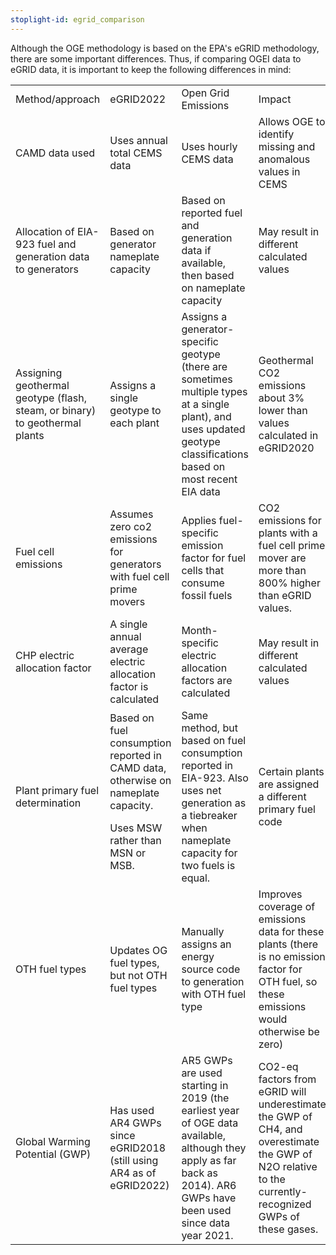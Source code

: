 ```yaml
---
stoplight-id: egrid_comparison
---
```

Although the OGE methodology is based on the EPA's eGRID methodology, there are some important differences. Thus, if comparing OGEI data to eGRID data, it is important to keep the following differences in mind:


<table>
  <tr>
   <td>
Method/approach
   </td>
   <td>eGRID2022
   </td>
   <td>Open Grid Emissions
   </td>
   <td>Impact
   </td>
  </tr>
  <tr>
   <td>CAMD data used
   </td>
   <td>Uses annual total CEMS data
   </td>
   <td>Uses hourly CEMS data
   </td>
   <td>Allows OGE to identify missing and anomalous values in CEMS
   </td>
  </tr>
  <tr>
   <td>Allocation of EIA-923 fuel and generation data to generators
   </td>
   <td>Based on generator nameplate capacity
   </td>
   <td>Based on reported fuel and generation data if available, then based on nameplate capacity
   </td>
   <td>May result in different calculated values
   </td>
  </tr>
  <tr>
   <td>Assigning geothermal geotype (flash, steam, or binary) to geothermal plants
   </td>
   <td>Assigns a single geotype to each plant
   </td>
   <td>Assigns a generator-specific geotype (there are sometimes multiple types at a single plant), and uses updated geotype classifications based on most recent EIA data
   </td>
   <td>Geothermal CO2 emissions about 3% lower than values calculated in eGRID2020
   </td>
  </tr>
  <tr>
   <td>Fuel cell emissions
   </td>
   <td>Assumes zero co2 emissions for generators with fuel cell prime movers
   </td>
   <td>Applies fuel-specific emission factor for fuel cells that consume fossil fuels
   </td>
   <td>CO2 emissions for plants with a fuel cell prime mover are more than 800% higher than eGRID values.
   </td>
  </tr>
  <tr>
   <td>CHP electric allocation factor
   </td>
   <td>A single annual average electric allocation factor is calculated
   </td>
   <td>Month-specific electric allocation factors are calculated
   </td>
   <td>May result in different calculated values
   </td>
  </tr>
  <tr>
   <td>Plant primary fuel determination
   </td>
   <td>Based on fuel consumption reported in CAMD data, otherwise on nameplate capacity.
<p>
Uses MSW rather than MSN or MSB.
   </td>
   <td>Same method, but based on fuel consumption reported in EIA-923. Also uses net generation as a tiebreaker when nameplate capacity for two fuels is equal.
   </td>
   <td>Certain plants are assigned a different primary fuel code
   </td>
  </tr>
  <tr>
   <td>OTH fuel types
   </td>
   <td>Updates OG fuel types, but not OTH fuel types
   </td>
   <td>Manually assigns an energy source code to generation with OTH fuel type
   </td>
   <td>Improves coverage of emissions data for these plants (there is no emission factor for OTH fuel, so these emissions would otherwise be zero)
   </td>
  </tr>
  <tr>
   <td>Global Warming Potential (GWP)
   </td>
   <td>Has used AR4 GWPs since eGRID2018 (still using AR4 as of eGRID2022)
   </td>
   <td>AR5 GWPs are used starting in 2019 (the earliest year of OGE data available, although they apply as far back as 2014). AR6 GWPs have been used since data year 2021. 
   </td>
   <td>CO2-eq factors from eGRID will underestimate the GWP of CH4, and overestimate the GWP of N2O relative to the currently-recognized GWPs of these gases.
   </td>
  </tr>
</table>